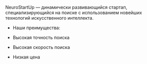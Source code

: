 
NeuroStartUp — динамически развивающийся стартап, специализирующийся на поиске с использованием новейших технологий искусственного интеллекта. 
* Наши преимущества:

* Высокая точность поиска
* Высокая скорость поиска
* Низкая цена